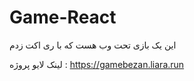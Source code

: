 # Game-React
این یک بازی تحت وب هست که با ری اکت زدم

لینک لایو پروژه : https://gamebezan.liara.run
